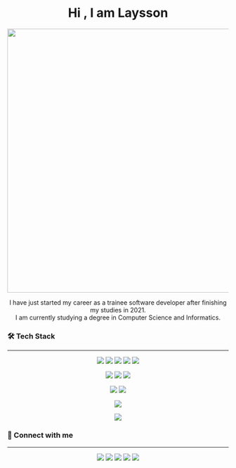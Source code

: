 <h1 align="center"> Hi  , I am Laysson</h1>
<p align='center'><img  style="width:600px;" src="https://cdna.artstation.com/p/assets/images/images/029/012/890/original/byron-yu-2b-combo-robots-300-height.gif?1596188684"></p>
<p align="center" width="150px"> I have just started my career as a trainee software developer after finishing my studies in 2021.<br>I am currently studying a degree in Computer Science and Informatics.</p>

### 🛠 Tech Stack
---

<p style="text-align:center">
<img src="https://img.shields.io/badge/-HTML-05122A?style=flat&logo=HTML5">
<img src="https://img.shields.io/badge/-CSS-05122A?style=flat&logo=CSS3&logoColor=1572B6">
<img src="https://img.shields.io/badge/-JavaScript-05122A?style=flat&logo=javascript">
<img src="https://img.shields.io/badge/-React-05122A?style=flat&logo=react">
<img src="https://img.shields.io/badge/-Jest-05122A?style=flat&logo=jest">
</p>
<p style="text-align:center">
<img src="https://img.shields.io/badge/-Java-05122A?style=flat&logo=openjdk&logoColor=FFA518">
<img src="https://img.shields.io/badge/-SpringBoot-05122A?style=flat&logo=spring&logoColor=6DB33F">
<img src="https://img.shields.io/badge/-Eclipse%20IDE-05122A?style=flat&logo=eclipse&logoColor=50508f"> 
</p>

<p style="text-align:center">
<img src="https://img.shields.io/badge/-SQL_Server-05122A?style=flat&logo=amazondocumentdb&logoColor=4479A1">
<img src="https://img.shields.io/badge/-PostgreSQL-05122A?style=flat&logo=postgresql">
</p>

<p style="text-align:center">
<img src="https://img.shields.io/badge/-.NET_Core-05122A?style=flat&logo=dotnet">
</p>


<p style="text-align:center">
<img src="https://img.shields.io/badge/-Docker-05122A?style=flat&logo=docker">
</p>


### 🔗 Connect with me
---
<p align="center">
<a href="https://github.com/LP-React"><img src="https://img.shields.io/badge/-Laysson-444346?style=for-the-badge&logo=github&logoColor=white"/></a>
<a href="https://www.linkedin.com/in/laysson-polo/"><img src="https://img.shields.io/badge/-laysson%20polo-0077B5?style=for-the-badge&logo=Linkedin&logoColor=white"/></a>
<a href="mailto:ljamirp30@gmail.com"><img src="https://img.shields.io/badge/-ljamirp30@gmail.com-D14836?style=for-the-badge&logo=Gmail&logoColor=white"/></a>
<a href="https://www.instagram.com/lp.react/"><img src="https://img.shields.io/badge/-lp.react-E4405F?style=for-the-badge&logo=Instagram&logoColor=white"/></a>
<a href="https://www.discordapp.com/users/686343389985243289"><img src="https://img.shields.io/badge/-LP.React-7249fa?style=for-the-badge&logo=discord&logoColor=white"/></a>
</p>
